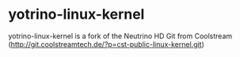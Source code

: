 # yotrino-linux-kernel
yotrino-linux-kernel is a fork of the Neutrino HD Git from Coolstream (http://git.coolstreamtech.de/?p=cst-public-linux-kernel.git)
